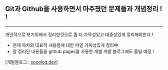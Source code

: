 ## Git과 Github을 사용하면서 마주쳤던 문제들과 개념정리 ! !
* * *
개인적으로 보기위해서 정리한것으로 좀 더 가독성있고 대중성있게 정리해야한다 !
     
* 현재 목차와 대표적 내용들에 대한 파일 가독성있게 정리中
* 잘 정리된 내용들을 github pages를 사용한 개별 개발 블로그에도 올릴 예정 !  
   
[개발블로그 : [sooolog.dev](https://sooolog.dev)]   